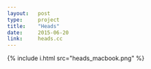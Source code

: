 ```yaml
---
layout:   post
type:     project
title:    "Heads"
date:     2015-06-20
link:     heads.cc
---
```


{% include i.html src="heads_macbook.png" %}
